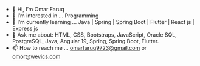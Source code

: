- 👋 Hi, I’m Omar Faruq  
- 👀 I’m interested in ... Programming  
- 🌱 I’m currently learning ... Java | Spring | Spring Boot | Flutter | React js | Express js
- 💬 Ask me about: HTML, CSS, Bootstraps, JavaScript, Oracle SQL, PostgreSQL, Java, Angular 19, Spring, Spring Boot, Flutter.
- 📫 How to reach me ... omarfaruq9723@gmail.com or omor@wevics.com
<!---
Omar_Faruq is a ✨ special ✨ repository because its `README.md` (this file) appears on your GitHub profile.
You can click the Preview link to take a look at your changes.
--->
